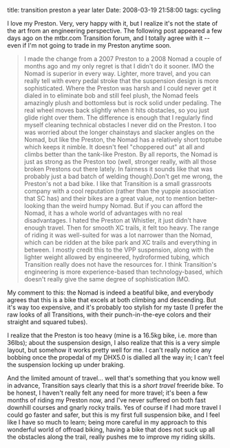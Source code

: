 title: transition preston a year later
Date: 2008-03-19 21:58:00
tags: cycling
 

I love my Preston. Very, very happy with it, but I realize it's not the state of the art from an engineering perspective. The following post appeared a few days ago on the mtbr.com Transition forum, and I totally agree with it -- even if I'm not going to trade in my Preston anytime soon.  

> I made the change from a 2007 Preston to a 2008 Nomad a couple of months ago and my only regret is that I didn't do it sooner. IMO the Nomad is superior in every way. Lighter, more travel, and you can really tell with every pedal stroke that the suspension design is more sophisticated. Where the Preston was harsh and I could never get it dialed in to eliminate bob and still feel plush, the Nomad feels amazingly plush and bottomless but is rock solid under pedaling. The real wheel moves back slightly when it hits obstacles, so you just glide right over them. The difference is enough that I regularly find myself cleaning technical obstacles I never did on the Preston. I too was worried about the longer chainstays and slacker angles on the Nomad, but like the Preston, the Nomad has a relatively short toptube which keeps it nimble. It doesn't feel "choppered out" at all and climbs better than the tank-like Preston. By all reports, the Nomad is just as strong as the Preston too (well, stronger really, with all those broken Prestons out there lately. In fairness it sounds like that was probably just a bad batch of welding though).Don't get me wrong, the Preston's not a bad bike. I like that Transition is a small grassroots company with a cool reputation (rather than the yuppie association that SC has) and their bikes are a great value, not to mention better-looking than the weird humpy Nomad. But if you can afford the Nomad, it has a whole world of advantages with no real disadvantages. I hated the Preston at Whistler, it just didn't have enough travel. Then for smooth XC trails, it felt too heavy. The range of riding it was well-suited for was a lot narrower than the Nomad, which can be ridden at the bike park and XC trails and everything in between. I mostly credit this to the VPP suspension, along with the lighter weight allowed by engineered, hydroformed tubing, which Transition really does not have the resources for. I think Transition's engineering is more experience-based than technology-based, which doesn't really give the same degree of sophistication IMO.


 
My comment to this: the Nomad is indeed a beatiful bike, and everybody agrees that this is a bike that excels at both climbing and descending. But it's way too expensive, and it's probably too stylish for my taste (I prefer the raw looks of all Transitions, with their punch-in-the-eye colors and their straight and squared tubes).  
  
I realize that the Preston is too heavy (mine is a 16.5kg bike, i.e. more than 36lbs); about the suspension design, I also realize that this is a very simple layout, but somehow it works pretty well for me. I can't really notice any bobbing once the propedal of my DHX5.0 is dialled all the way in; I can't feel the suspension locking up under braking.  
  
And the limited amount of travel... well that's something that you know well in advance, Transition says clearly that this is a _short travel_ freeride bike. To be honest, I haven't really felt any need for more travel; it's been a few months of riding my Preston now, and I've never suffered on both fast downhill courses and gnarly rocky trails. Yes of course if I had more travel I could go faster and safer, but this is my first full suspension bike, and I feel like I have so much to learn; being more careful in my approach to this wonderful world of offroad biking, having a bike that does not suck up all the obstacles along the trail, really pushes me to improve my riding skills. 
